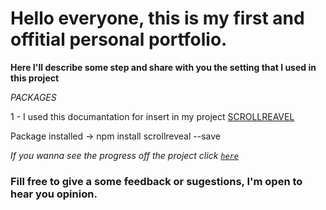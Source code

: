 # Hello everyone, this is my first and offitial personal portfolio.

**Here I'll describe some step and share with you the setting that I used in this project**

*PACKAGES*

1 - I used this documantation for insert in my project [SCROLLREAVEL](https://scrollrevealjs.org/guide/hello-world.html)

Package installed -> npm install scrollreveal --save


*If you wanna see the progress off the project click <a href="http://vini-it-portfolio.vercel.app/" target="_blank" rel="noopener noreferrer">``here``</a>*

### Fill free to give a some feedback or sugestions, I'm open to hear you opinion.
